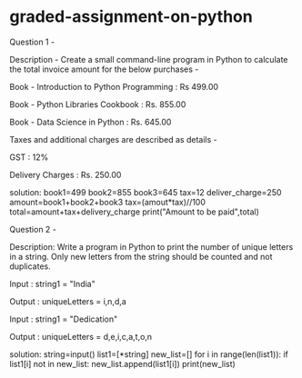 # graded-assignment-on-python

Question 1 - 

Description - Create a small command-line program in Python to calculate the total invoice amount for the below purchases - 

Book - Introduction to Python Programming : Rs 499.00

Book - Python Libraries Cookbook : Rs. 855.00

Book - Data Science in Python : Rs. 645.00


Taxes and additional charges are described as details - 

GST : 12%

Delivery Charges : Rs. 250.00

solution:
book1=499
book2=855
book3=645
tax=12
deliver_charge=250
amount=book1+book2+book3
tax=(amout*tax)//100
total=amount+tax+delivery_charge
print("Amount to be paid",total)

Question 2 - 

Description: Write a program in Python to print the number of unique letters in a string. Only new letters from the string should be counted and not duplicates.

                                  

Input : string1 = "India"

Output : uniqueLetters = i,n,d,a


Input : string1 = "Dedication"

Output : uniqueLetters = d,e,i,c,a,t,o,n

solution:
string=input()
list1=[*string]
new_list=[]
for i in range(len(list1)):
    if list1[i] not in new_list:
        new_list.append(list1[i])
print(new_list)
